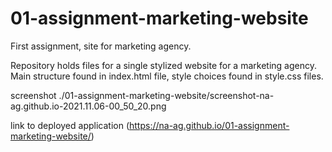 # 01-assignment-marketing-website
First assignment, site for marketing agency. 

Repository holds files for a single stylized website for a marketing agency. 
Main structure found in index.html file, style choices found in style.css files.

screenshot ./01-assignment-marketing-website/screenshot-na-ag.github.io-2021.11.06-00_50_20.png

link to deployed application (https://na-ag.github.io/01-assignment-marketing-website/)
